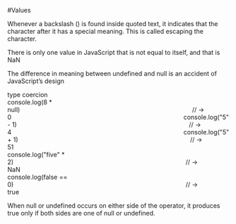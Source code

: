 #Values

Whenever a backslash (\) is found inside quoted text, it indicates that the character after it has a special meaning. 
This is called escaping the character.

There is only one value in JavaScript that is not equal to itself, and that is NaN

The difference in meaning between undefined and null is an accident of JavaScript’s design

type coercion                                                                                                   
console.log(8 * null)                                                                                                   
// → 0                                                                                                   
console.log("5" - 1)                                                                                                   
// → 4                                                                                                   
console.log("5" + 1)                                                                                                   
// → 51                                                                                                   
console.log("five" * 2)                                                                                                   
// → NaN                                                                                                   
console.log(false == 0)                                                                                                   
// → true                                                                                                   

When null or undefined occurs on either side of the operator, it produces true only if both sides are one of null or undefined.
